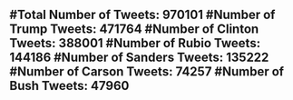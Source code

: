 #Total Number of Tweets: 970101 
#Number of Trump Tweets: 471764
#Number of Clinton Tweets: 388001
#Number of Rubio Tweets: 144186
#Number of Sanders Tweets: 135222
#Number of Carson Tweets: 74257
#Number of Bush Tweets: 47960
---
